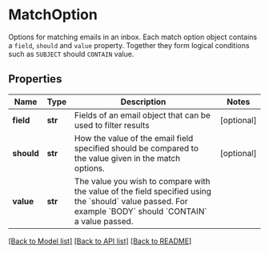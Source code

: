 # MatchOption

Options for matching emails in an inbox. Each match option object contains a `field`, `should` and `value` property. Together they form logical conditions such as `SUBJECT` should `CONTAIN` value.
## Properties
Name | Type | Description | Notes
------------ | ------------- | ------------- | -------------
**field** | **str** | Fields of an email object that can be used to filter results | [optional] 
**should** | **str** | How the value of the email field specified should be compared to the value given in the match options. | [optional] 
**value** | **str** | The value you wish to compare with the value of the field specified using the &#x60;should&#x60; value passed. For example &#x60;BODY&#x60; should &#x60;CONTAIN&#x60; a value passed. | 

[[Back to Model list]](../README#documentation-for-models) [[Back to API list]](../README#documentation-for-api-endpoints) [[Back to README]](../README)


